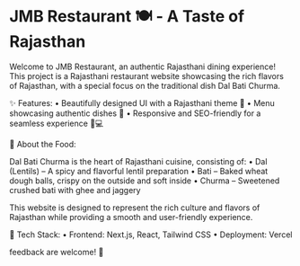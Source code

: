 # JMB Restaurant 🍽️ - A Taste of Rajasthan

Welcome to JMB Restaurant, an authentic Rajasthani dining experience! This project is a Rajasthani restaurant website showcasing the rich flavors of Rajasthan, with a special focus on the traditional dish Dal Bati Churma.

✨ Features:
• Beautifully designed UI with a Rajasthani theme 🌵
• Menu showcasing authentic dishes 🥘
• Responsive and SEO-friendly for a seamless experience 📱💻

🍛 About the Food:

Dal Bati Churma is the heart of Rajasthani cuisine, consisting of:
• Dal (Lentils) – A spicy and flavorful lentil preparation
• Bati – Baked wheat dough balls, crispy on the outside and soft inside
• Churma – Sweetened crushed bati with ghee and jaggery

This website is designed to represent the rich culture and flavors of Rajasthan while providing a smooth and user-friendly experience.

🚀 Tech Stack:
• Frontend: Next.js, React, Tailwind CSS
• Deployment: Vercel

feedback are welcome! 🎉
